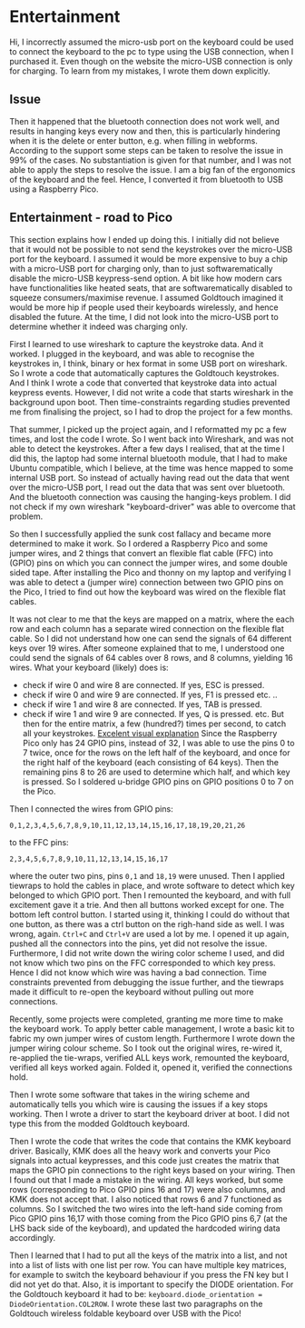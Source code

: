 # Entertainment

Hi, I incorrectly assumed the micro-usb port on the keyboard could be used to
connect the keyboard to the pc to type using the USB connection, when I
purchased it. Even though on the website the micro-USB connection is only for
charging. To learn from my mistakes, I wrote them down explicitly.

## Issue

Then it happened that the bluetooth connection does not work well, and results
in hanging keys every now and then, this is particularly hindering when it is
the delete or enter button, e.g. when filling in webforms. According to the
support some steps can be taken to resolve the issue in 99% of the cases. No
substantiation is given for that number, and I was not able to apply the steps
to resolve the issue. I am a big fan of the ergonomics of the keyboard and the
feel. Hence, I converted it from bluetooth to USB using a Raspberry Pico.

## Entertainment - road to Pico

This section explains how I ended up doing this. I initially did not believe
that it would not be possible to not send the keystrokes over the micro-USB
port for the keyboard. I assumed it would be more expensive to buy a chip with
a micro-USB port for charging only, than to just softwarematically disable the
micro-USB keypress-send option. A bit like how modern cars have functionalities
like heated seats, that are softwarematically disabled to squeeze
consumers/maximise revenue. I assumed Goldtouch imagined it would be more hip
if people used their keyboards wirelessly, and hence disabled the future. At
the time, I did not look into the micro-USB port to determine whether it indeed
was charging only.

First I learned to use wireshark to capture the keystroke data. And it worked.
I plugged in the keyboard, and was able to recognise the keystrokes in, I
think, binary or hex format in some USB port on wireshark. So I wrote a code
that automatically captures the Goldtouch keystrokes. And I think I wrote a
code that converted that keystroke data into actual keypress events. However,
I did not write a code that starts wireshark in the background upon boot. Then
time-constraints regarding studies prevented me from finalising the project, so
I had to drop the project for a few months.

That summer, I picked up the project again, and I reformatted my pc a few
times, and lost the code I wrote. So I went back into Wireshark, and was not
able to detect the keystrokes. After a few days I realised, that at the time I
did this, the laptop had some internal bluetooth module, that I had to make
Ubuntu compatible, which I believe, at the time was hence mapped to some
internal USB port. So instead of actually having read out the data that went
over the micro-USB port, I read out the data that was sent over bluetooth. And
the bluetooth connection was causing the hanging-keys problem. I did not check
if my own wireshark "keyboard-driver" was able to overcome that problem.

So then I successfully applied the sunk cost fallacy and became more determined
to make it work. So I ordered a Raspberry Pico and some jumper wires, and 2
things that convert an flexible flat cable (FFC) into (GPIO) pins on which you
can connect the jumper wires, and some double sided tape. After installing the
Pico and thonny on my laptop and verifying I was able to detect a (jumper wire)
connection between two GPIO pins on the Pico, I tried to find out how the
keyboard was wired on the flexible flat cables.

It was not clear to me that the keys are mapped on a matrix, where the each row
and each column has a separate wired connection on the flexible flat cable. So
I did not understand how one can send the signals of 64 different keys over 19
wires. After someone explained that to me, I understood one could send the
signals of 64 cables over 8 rows, and 8 columns, yielding 16 wires. What your
keyboard (likely) does is:

- check if wire 0 and wire 8 are connected. If yes, ESC is pressed.
- check if wire 0 and wire 9 are connected. If yes, F1 is pressed etc.
  ..
- check if wire 1 and wire 8 are connected. If yes, TAB is pressed.
- check if wire 1 and wire 9 are connected. If yes, Q is pressed.
  etc.
  But then for the entire matrix, a few (hundred?) times per second, to catch
  all your keystrokes. [Excelent visual explanation](https://pcbheaven.com/wikipages/How_Key_Matrices_Works/)
  Since the Raspberry Pico only has 24 GPIO pins, instead of 32, I was able to
  use the pins 0 to 7 twice, once for the rows on the left half of the
  keyboard, and once for the right half of the keyboard (each consisting of 64
  keys). Then the remaining pins 8 to 26 are used to determine which half, and
  which key is pressed. So I soldered u-bridge GPIO pins on GPIO positions 0
  to 7 on the Pico.

Then I connected the wires from GPIO pins:

```
0,1,2,3,4,5,6,7,8,9,10,11,12,13,14,15,16,17,18,19,20,21,26
```

to the FFC pins:

```
2,3,4,5,6,7,8,9,10,11,12,13,14,15,16,17
```

where the outer two pins, pins `0,1` and `18,19` were unused. Then I applied
tiewraps to hold the cables in place, and wrote software to detect which key
belonged to which GPIO port. Then I remounted the keyboard, and with full
excitement gave it a trie. And then all buttons worked except for one. The
bottom left control button. I started using it, thinking I could do without
that one button, as there was a ctrl button on the righ-hand side as well. I
was wrong, again. `Ctrl+C` and `Ctrl+V` are used a lot by me. I opened it up
again, pushed all the connectors into the pins, yet did not resolve the issue.
Furthermore, I did not write down the wiring color scheme I used, and did not
know which two pins on the FFC corresponded to which key press. Hence I did
not know which wire was having a bad connection. Time constraints prevented
from debugging the issue further, and the tiewraps made it difficult to
re-open the keyboard without pulling out more connections.

Recently, some projects were completed, granting me more time to make the
keyboard work. To apply better cable management, I wrote a basic kit to
fabric my own jumper wires of custom length. Furthermore I wrote down the
jumper wiring colour scheme. So I took out the original wires, re-wired it,
re-applied the tie-wraps, verified ALL keys work, remounted the keyboard,
verified all keys worked again. Folded it, opened it, verified the connections
hold.

Then I wrote some software that takes in the wiring scheme and automatically
tells you which wire is causing the issues if a key stops working. Then I wrote
a driver to start the keyboard driver at boot. I did not type this from the
modded Goldtouch keyboard.

Then I wrote the code that writes the code that contains the KMK keyboard
driver. Basically, KMK does all the heavy work and converts your Pico signals
into actual keypresses, and this code just creates the matrix that maps the
GPIO pin connections to the right keys based on your wiring. Then I found out
that I made a mistake in the wiring. All keys worked, but some rows (corresponding
to Pico GPIO pins 16 and 17) were also columns, and KMK does not accept that.
I also noticed that rows 6 and 7 functioned as columns. So I switched the two
wires into the left-hand side coming from Pico GPIO pins 16,17 with those
coming from the Pico GPIO pins 6,7 (at the LHS back side of the keyboard), and
updated the hardcoded wiring data accordingly.

Then I learned that I had to put all the keys of the matrix into a list, and
not into a list of lists with one list per row. You can have multiple key
matrices, for example to switch the keyboard behaviour if you press the FN key
but I did not yet do that. Also, it is important to specify the DIODE
orientation. For the Goldtouch keyboard it had to be:
`keyboard.diode_orientation = DiodeOrientation.COL2ROW`. I wrote these last
two paragraphs on the Goldtouch wireless foldable keyboard over USB with the
Pico!

